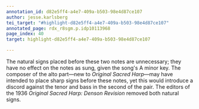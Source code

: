 ```yaml
---
annotation_id: d82e5ff4-a4e7-409a-b503-98e4d87ce107
author: jesse.karlsberg
tei_target: "#highlight-d82e5ff4-a4e7-409a-b503-98e4d87ce107"
annotated_page: rdx_r8sgm.p.idp10113968
page_index: 40
target: highlight-d82e5ff4-a4e7-409a-b503-98e4d87ce107

---
```

The natural signs placed before these two notes are unnecessary; they have no effect on the notes as sung, given the song's A minor key. The composer of the alto part—new to *Original Sacred Harp*—may have intended to place sharp signs before these notes, yet this would introduce a discord against the tenor and bass in the second of the pair. The editors of the 1936 *Original Sacred Harp: Denson Revision* removed both natural signs.